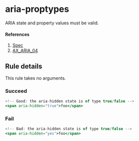 # aria-proptypes

ARIA state and property values must be valid.

#### References
1. [Spec](https://www.w3.org/TR/wai-aria/states_and_properties)
2. [AX_ARIA_04](https://github.com/GoogleChrome/accessibility-developer-tools/wiki/Audit-Rules#ax_aria_04)

## Rule details

This rule takes no arguments.

### Succeed
```jsx
<!-- Good: the aria-hidden state is of type true/false -->
<span aria-hidden="true">foo</span>
```

### Fail
```jsx
<!-- Bad: the aria-hidden state is of type true/false -->
<span aria-hidden="yes">foo</span>
```


